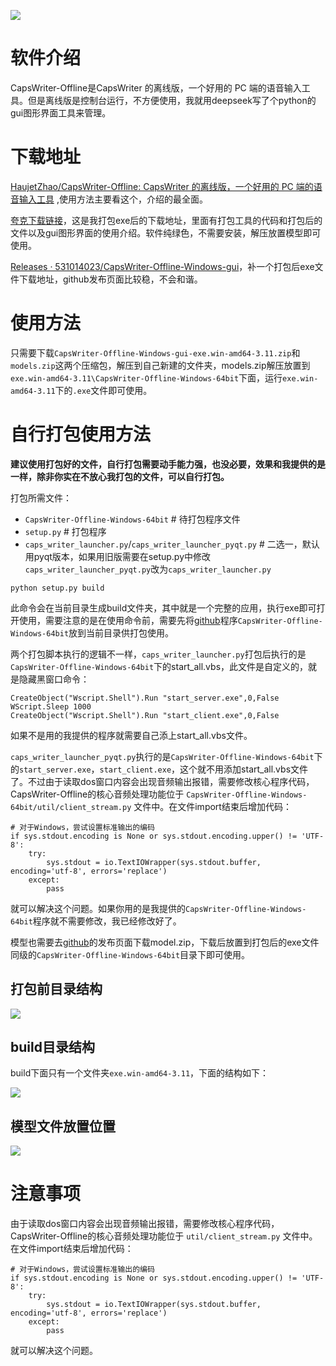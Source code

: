 ![](https://aliyun.93dd.top/picgo/20250904133256705.png)

# 软件介绍
CapsWriter-Offline是CapsWriter 的离线版，一个好用的 PC 端的语音输入工具。但是离线版是控制台运行，不方便使用，我就用deepseek写了个python的gui图形界面工具来管理。
# 下载地址
[HaujetZhao/CapsWriter-Offline: CapsWriter 的离线版，一个好用的 PC 端的语音输入工具](https://github.com/HaujetZhao/CapsWriter-Offline) ,使用方法主要看这个，介绍的最全面。

[夸克下载链接](https://pan.quark.cn/s/caa29c83e985)，这是我打包exe后的下载地址，里面有打包工具的代码和打包后的文件以及gui图形界面的使用介绍。软件纯绿色，不需要安装，解压放置模型即可使用。

[Releases · 531014023/CapsWriter-Offline-Windows-gui](https://github.com/531014023/CapsWriter-Offline-Windows-gui/releases)，补一个打包后exe文件下载地址，github发布页面比较稳，不会和谐。

# 使用方法
只需要下载`CapsWriter-Offline-Windows-gui-exe.win-amd64-3.11.zip`和`models.zip`这两个压缩包，解压到自己新建的文件夹，models.zip解压放置到`exe.win-amd64-3.11\CapsWriter-Offline-Windows-64bit`下面，运行`exe.win-amd64-3.11`下的`.exe`文件即可使用。

# 自行打包使用方法

**建议使用打包好的文件，自行打包需要动手能力强，也没必要，效果和我提供的是一样，除非你实在不放心我打包的文件，可以自行打包。**

打包所需文件：
- `CapsWriter-Offline-Windows-64bit` # 待打包程序文件
- `setup.py` # 打包程序
- `caps_writer_launcher.py`/`caps_writer_launcher_pyqt.py` # 二选一，默认用pyqt版本，如果用旧版需要在setup.py中修改`caps_writer_launcher_pyqt.py`改为`caps_writer_launcher.py`

```
python setup.py build
```
此命令会在当前目录生成build文件夹，其中就是一个完整的应用，执行exe即可打开使用，需要注意的是在使用命令前，需要先将[github](https://github.com/HaujetZhao/CapsWriter-Offline)程序`CapsWriter-Offline-Windows-64bit`放到当前目录供打包使用。

两个打包脚本执行的逻辑不一样，`caps_writer_launcher.py`打包后执行的是`CapsWriter-Offline-Windows-64bit`下的start_all.vbs，此文件是自定义的，就是隐藏黑窗口命令：
```
CreateObject("Wscript.Shell").Run "start_server.exe",0,False
WScript.Sleep 1000
CreateObject("Wscript.Shell").Run "start_client.exe",0,False
```
如果不是用的我提供的程序就需要自己添上start_all.vbs文件。

`caps_writer_launcher_pyqt.py`执行的是`CapsWriter-Offline-Windows-64bit`下的`start_server.exe`，`start_client.exe`，这个就不用添加start_all.vbs文件了。不过由于读取dos窗口内容会出现音频输出报错，需要修改核心程序代码，CapsWriter-Offline的核心音频处理功能位于 `CapsWriter-Offline-Windows-64bit/util/client_stream.py` 文件中。在文件import结束后增加代码：
```
# 对于Windows，尝试设置标准输出的编码
if sys.stdout.encoding is None or sys.stdout.encoding.upper() != 'UTF-8':
    try:
        sys.stdout = io.TextIOWrapper(sys.stdout.buffer, encoding='utf-8', errors='replace')
    except:
        pass
```
就可以解决这个问题。如果你用的是我提供的`CapsWriter-Offline-Windows-64bit`程序就不需要修改，我已经修改好了。

模型也需要去[github](https://github.com/HaujetZhao/CapsWriter-Offline)的发布页面下载model.zip，下载后放置到打包后的exe文件同级的`CapsWriter-Offline-Windows-64bit`目录下即可使用。
## 打包前目录结构
![](https://aliyun.93dd.top/picgo/20250901163957774.png)

## build目录结构
build下面只有一个文件夹`exe.win-amd64-3.11`，下面的结构如下：

![](https://aliyun.93dd.top/picgo/20250901164041139.png)

## 模型文件放置位置
![](https://aliyun.93dd.top/picgo/20250901164222308.png)


# 注意事项
由于读取dos窗口内容会出现音频输出报错，需要修改核心程序代码，CapsWriter-Offline的核心音频处理功能位于 `util/client_stream.py` 文件中。在文件import结束后增加代码：
```
# 对于Windows，尝试设置标准输出的编码
if sys.stdout.encoding is None or sys.stdout.encoding.upper() != 'UTF-8':
    try:
        sys.stdout = io.TextIOWrapper(sys.stdout.buffer, encoding='utf-8', errors='replace')
    except:
        pass
```
就可以解决这个问题。